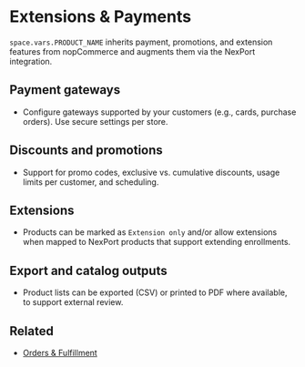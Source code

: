 # Extensions & Payments

<code class="expression">space.vars.PRODUCT_NAME</code> inherits payment, promotions, and extension features from nopCommerce and augments them via the NexPort integration.

## Payment gateways
- Configure gateways supported by your customers (e.g., cards, purchase orders). Use secure settings per store.

## Discounts and promotions
- Support for promo codes, exclusive vs. cumulative discounts, usage limits per customer, and scheduling.

## Extensions
- Products can be marked as `Extension only` and/or allow extensions when mapped to NexPort products that support extending enrollments.

## Export and catalog outputs
- Product lists can be exported (CSV) or printed to PDF where available, to support external review.

## Related
* [Orders & Fulfillment](orders.md)
